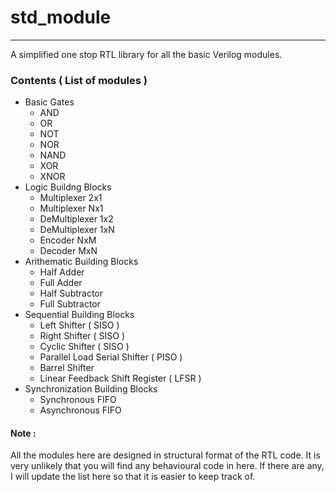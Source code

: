 # std_module
------------------------
A simplified one stop RTL library for all the basic Verilog modules.


### Contents ( List of modules )
- Basic Gates
  - AND
  - OR
  - NOT
  - NOR
  - NAND
  - XOR
  - XNOR
- Logic Buildng Blocks
  - Multiplexer 2x1
  - Multiplexer Nx1
  - DeMultiplexer 1x2
  - DeMultiplexer 1xN
  - Encoder NxM
  - Decoder MxN
- Arithematic Building Blocks
  - Half Adder
  - Full Adder
  - Half Subtractor
  - Full Subtractor
- Sequential Building Blocks
  - Left Shifter ( SISO )
  - Right Shifter ( SISO )
  - Cyclic Shifter ( SISO )
  - Parallel Load Serial Shifter ( PISO )
  - Barrel Shifter
  - Linear Feedback Shift Register ( LFSR )
- Synchronization Building Blocks
  - Synchronous FIFO
  - Asynchronous FIFO


#### Note :
All the modules here are designed in structural format of the RTL code. It is very unlikely that you will find any behavioural code in here. If there are any, I will update the list here so that it is easier to keep track of.
